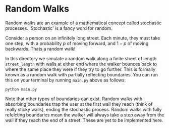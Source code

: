 # Random Walks
Random walks are an example of a mathematical concept called stochastic processes. 'Stochastic' is a fancy word for random.

Consider a person on an infinitely long street. Each minute, they must take one step, with a probability $p$ of moving forward, and $1-p$ of moving backwards. Thats a random walk!

In this directory we simulate a random walk along a finite street of length `street_length` with walls at either end where the walker bounces back to where the same place they were if they try to go further. This is formally known as a random walk with partially reflecting boundaries. You can run this on your terminal by running `main.py` above as follows:
```
python main.py
```

Note that other types of boundaries can exist. Random walks with absorbing boundaries trap the user at the first wall they reach (think of really sticky walls), ending the stochastic process. Random walks with fully refelcting boundaries mean the walker will always take a step away from the wall if they reach the end of a street. These are yet to be implemented here.